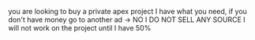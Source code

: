 you are looking to buy a private apex project I have what you need, if you don't have money go to another ad
-> NO I DO NOT SELL ANY SOURCE
I will not work on the project until I have 50%
